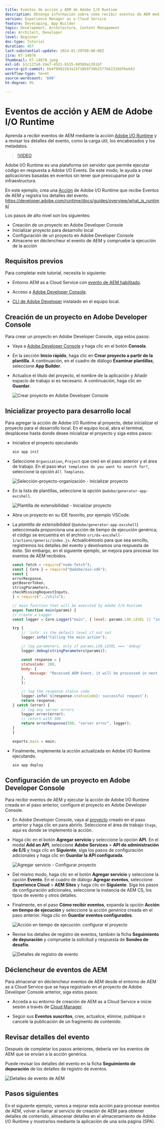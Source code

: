 ```yaml
---
title: Eventos de acción y AEM de Adobe I/O Runtime
description: Obtenga información sobre cómo recibir eventos de AEM mediante la acción de Adobe I/O Runtime y revise la carga útil, los encabezados y los metadatos.
version: Experience Manager as a Cloud Service
feature: Developing, App Builder
topic: Development, Architecture, Content Management
role: Architect, Developer
level: Beginner
doc-type: Tutorial
duration: 457
last-substantial-update: 2024-01-29T00:00:00Z
jira: KT-14878
thumbnail: KT-14878.jpeg
exl-id: b1c127a8-24e7-4521-b535-60589a1391bf
source-git-commit: bb4f9982263a15f18b9f39b1577b61310dfbe643
workflow-type: tm+mt
source-wordcount: '699'
ht-degree: 0%

---
```


# Eventos de acción y AEM de Adobe I/O Runtime

Aprenda a recibir eventos de AEM mediante la acción [Adobe I/O Runtime](https://developer.adobe.com/runtime/docs/guides/overview/what_is_runtime/) y a revisar los detalles del evento, como la carga útil, los encabezados y los metadatos.

>[!VIDEO](https://video.tv.adobe.com/v/3427053?quality=12&learn=on)

Adobe I/O Runtime es una plataforma sin servidor que permite ejecutar código en respuesta a Adobe I/O Events. De este modo, le ayuda a crear aplicaciones basadas en eventos sin tener que preocuparse por la infraestructura.

En este ejemplo, crea una [Acción](https://developer.adobe.com/runtime/docs/guides/using/creating_actions/) de Adobe I/O Runtime que recibe Eventos de AEM y registra los detalles del evento.
https://developer.adobe.com/runtime/docs/guides/overview/what_is_runtime/

Los pasos de alto nivel son los siguientes:

- Creación de un proyecto en Adobe Developer Console
- Inicializar proyecto para desarrollo local
- Configuración de un proyecto en Adobe Developer Console
- Almacene en déclencheur el evento de AEM y compruebe la ejecución de la acción

## Requisitos previos

Para completar este tutorial, necesita lo siguiente:

- Entorno AEM as a Cloud Service con [evento de AEM habilitado](https://developer.adobe.com/experience-cloud/experience-manager-apis/guides/events/#enable-aem-events-on-your-aem-cloud-service-environment).

- Acceso a [Adobe Developer Console](https://developer.adobe.com/developer-console/docs/guides/getting-started).

- [CLI de Adobe Developer](https://developer.adobe.com/runtime/docs/guides/tools/cli_install/) instalado en el equipo local.

## Creación de un proyecto en Adobe Developer Console

Para crear un proyecto en Adobe Developer Console, siga estos pasos:

- Vaya a [Adobe Developer Console](https://developer.adobe.com/) y haga clic en el botón **Consola**.

- En la sección **Inicio rápido**, haga clic en **Crear proyecto a partir de la plantilla**. A continuación, en el cuadro de diálogo **Examinar plantillas**, seleccione **App Builder**.

- Actualice el título del proyecto, el nombre de la aplicación y Añadir espacio de trabajo si es necesario. A continuación, haga clic en **Guardar**.

  ![Crear proyecto en Adobe Developer Console](../assets/examples/runtime-action/create-project.png)


## Inicializar proyecto para desarrollo local

Para agregar la acción de Adobe I/O Runtime al proyecto, debe inicializar el proyecto para el desarrollo local. En el equipo local, abra el terminal, desplácese hasta donde desee inicializar el proyecto y siga estos pasos:

- Inicialice el proyecto ejecutando

  ```bash
  aio app init
  ```

- Seleccione `Organization`, `Project` que creó en el paso anterior y el área de trabajo. En el paso `What templates do you want to search for?`, seleccione la opción `All Templates`.

  ![Selección-proyecto-organización - Inicializar proyecto](../assets/examples/runtime-action/all-templates.png)

- En la lista de plantillas, seleccione la opción `@adobe/generator-app-excshell`.

  ![Plantilla de extensibilidad - Inicializar proyecto](../assets/examples/runtime-action/extensibility-template.png)

- Abra un proyecto en su IDE favorito, por ejemplo VSCode.

- La _plantilla de extensibilidad_ (`@adobe/generator-app-excshell`) seleccionada proporciona una acción de tiempo de ejecución genérica; el código se encuentra en el archivo `src/dx-excshell-1/actions/generic/index.js`. Actualicémoslo para que sea sencillo, registremos los detalles del evento y devolvamos una respuesta de éxito. Sin embargo, en el siguiente ejemplo, se mejora para procesar los eventos de AEM recibidos.

  ```javascript
  const fetch = require("node-fetch");
  const { Core } = require("@adobe/aio-sdk");
  const {
  errorResponse,
  getBearerToken,
  stringParameters,
  checkMissingRequestInputs,
  } = require("../utils");
  
  // main function that will be executed by Adobe I/O Runtime
  async function main(params) {
  // create a Logger
  const logger = Core.Logger("main", { level: params.LOG_LEVEL || "info" });
  
  try {
      // 'info' is the default level if not set
      logger.info("Calling the main action");
  
      // log parameters, only if params.LOG_LEVEL === 'debug'
      logger.debug(stringParameters(params));
  
      const response = {
      statusCode: 200,
      body: {
          message: "Received AEM Event, it will be processed in next example",
      },
      };
  
      // log the response status code
      logger.info(`${response.statusCode}: successful request`);
      return response;
  } catch (error) {
      // log any server errors
      logger.error(error);
      // return with 500
      return errorResponse(500, "server error", logger);
  }
  }
  
  exports.main = main;
  ```

- Finalmente, implemente la acción actualizada en Adobe I/O Runtime ejecutando.

  ```bash
  aio app deploy
  ```

## Configuración de un proyecto en Adobe Developer Console

Para recibir eventos de AEM y ejecutar la acción de Adobe I/O Runtime creada en el paso anterior, configure el proyecto en Adobe Developer Console.

- En Adobe Developer Console, vaya al [proyecto](https://developer.adobe.com/console/projects) creado en el paso anterior y haga clic en para abrirlo. Seleccione el área de trabajo `Stage`, aquí es donde se implementó la acción.

- Haga clic en el botón **Agregar servicio** y seleccione la opción **API**. En el modal **Add an API**, seleccione **Adobe Services** > **API de administración de E/S** y haga clic en **Siguiente**, siga los pasos de configuración adicionales y haga clic en **Guardar la API configurada**.

  ![Agregar servicio - Configurar proyecto](../assets/examples/runtime-action/add-io-management-api.png)

- Del mismo modo, haga clic en el botón **Agregar servicio** y seleccione la opción **Evento**. En el cuadro de diálogo **Agregar eventos**, seleccione **Experience Cloud** > **AEM Sites** y haga clic en **Siguiente**. Siga los pasos de configuración adicionales, seleccione la instancia de AEM CS, los tipos de evento y otros detalles.

- Finalmente, en el paso **Cómo recibir eventos**, expanda la opción **Acción en tiempo de ejecución** y seleccione la acción _genérica_ creada en el paso anterior. Haga clic en **Guardar eventos configurados**.

  ![Acción en tiempo de ejecución: configurar el proyecto ](../assets/examples/runtime-action/select-runtime-action.png)

- Revise los detalles de registro de eventos, también la ficha **Seguimiento de depuración** y compruebe la solicitud y respuesta de **Sondeo de desafío**.

  ![Detalles de registro de evento](../assets/examples/runtime-action/debug-tracing-challenge-probe.png)


## Déclencheur de eventos de AEM

Para almacenar en déclencheur eventos de AEM desde el entorno de AEM as a Cloud Service que se haya registrado en el proyecto de Adobe Developer Console anterior, siga estos pasos:

- Acceda a su entorno de creación de AEM as a Cloud Service e inicie sesión a través de [Cloud Manager](https://my.cloudmanager.adobe.com/).

- Según sus **Eventos suscritos**, cree, actualice, elimine, publique o cancele la publicación de un fragmento de contenido.

## Revisar detalles del evento

Después de completar los pasos anteriores, debería ver los eventos de AEM que se envían a la acción genérica.

Puede revisar los detalles del evento en la ficha **Seguimiento de depuración** de los detalles de registro de eventos.

![Detalles de evento de AEM](../assets/examples/runtime-action/aem-event-details.png)


## Pasos siguientes

En el siguiente ejemplo, vamos a mejorar esta acción para procesar eventos de AEM, volver a llamar al servicio de creación de AEM para obtener detalles de contenido, almacenar detalles en el almacenamiento de Adobe I/O Runtime y mostrarlos mediante la aplicación de una sola página (SPA).
